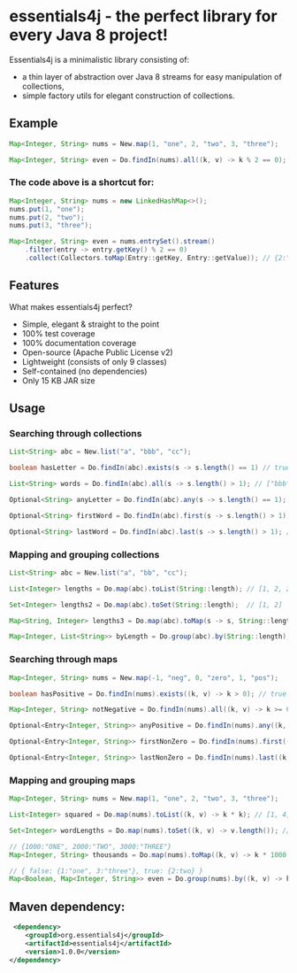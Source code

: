 # essentials4j - the perfect library for every Java 8 project!

Essentials4j is a minimalistic library consisting of:
 - a thin layer of abstraction over Java 8 streams for easy manipulation of collections,
 - simple factory utils for elegant construction of collections.

## Example

```java
Map<Integer, String> nums = New.map(1, "one", 2, "two", 3, "three");

Map<Integer, String> even = Do.findIn(nums).all((k, v) -> k % 2 == 0); // {2:"two"}
```

### The code above is a shortcut for:

```java
Map<Integer, String> nums = new LinkedHashMap<>();
nums.put(1, "one");
nums.put(2, "two");
nums.put(3, "three");

Map<Integer, String> even = nums.entrySet().stream()
    .filter(entry -> entry.getKey() % 2 == 0)
    .collect(Collectors.toMap(Entry::getKey, Entry::getValue)); // {2:"two"}
```

## Features

What makes essentials4j perfect?
 - Simple, elegant & straight to the point
 - 100% test coverage
 - 100% documentation coverage
 - Open-source (Apache Public License v2)
 - Lightweight (consists of only 9 classes)
 - Self-contained (no dependencies)
 - Only 15 KB JAR size

## Usage

### Searching through collections

```java
List<String> abc = New.list("a", "bbb", "cc");

boolean hasLetter = Do.findIn(abc).exists(s -> s.length() == 1) // true

List<String> words = Do.findIn(abc).all(s -> s.length() > 1); // ["bbb", "cc"]

Optional<String> anyLetter = Do.findIn(abc).any(s -> s.length() == 1); // "a"

Optional<String> firstWord = Do.findIn(abc).first(s -> s.length() > 1); // "bbb"

Optional<String> lastWord = Do.findIn(abc).last(s -> s.length() > 1); // "cc"
```

### Mapping and grouping collections

```java
List<String> abc = New.list("a", "bb", "cc");

List<Integer> lengths = Do.map(abc).toList(String::length); // [1, 2, 2]

Set<Integer> lengths2 = Do.map(abc).toSet(String::length);  // [1, 2]

Map<String, Integer> lengths3 = Do.map(abc).toMap(s -> s, String::length); // {"a":1, "bb":2, "cc":2}

Map<Integer, List<String>> byLength = Do.group(abc).by(String::length); // {1:["a"], 2:["bb", "cc"]}
```

### Searching through maps

```java
Map<Integer, String> nums = New.map(-1, "neg", 0, "zero", 1, "pos");

boolean hasPositive = Do.findIn(nums).exists((k, v) -> k > 0); // true

Map<Integer, String> notNegative = Do.findIn(nums).all((k, v) -> k >= 0); // {0:"zero", 1:"pos"}

Optional<Entry<Integer, String>> anyPositive = Do.findIn(nums).any((k, v) -> k > 0); // 1:"pos"

Optional<Entry<Integer, String>> firstNonZero = Do.findIn(nums).first((k, v) -> k != 0); // -1:"neg"

Optional<Entry<Integer, String>> lastNonZero = Do.findIn(nums).last((k, v) -> k != 0); // 1:"pos"
```

### Mapping and grouping maps

```java
Map<Integer, String> nums = New.map(1, "one", 2, "two", 3, "three");

List<Integer> squared = Do.map(nums).toList((k, v) -> k * k); // [1, 4, 9]

Set<Integer> wordLengths = Do.map(nums).toSet((k, v) -> v.length()); // [3, 5]

// {1000:"ONE", 2000:"TWO", 3000:"THREE"}
Map<Integer, String> thousands = Do.map(nums).toMap((k, v) -> k * 1000, (k, v) -> v.toUpperCase());

// { false: {1:"one", 3:"three"}, true: {2:two} }
Map<Boolean, Map<Integer, String>> even = Do.group(nums).by((k, v) -> k % 2 == 0);
```

## Maven dependency:

```xml
 <dependency>
    <groupId>org.essentials4j</groupId>
    <artifactId>essentials4j</artifactId>
    <version>1.0.0</version>
</dependency>
```
